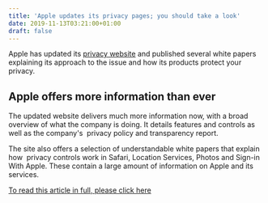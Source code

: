 ```yaml
---
title: 'Apple updates its privacy pages; you should take a look'
date: 2019-11-13T03:21:00+01:00
draft: false
---
```


Apple has updated its [privacy website](https://www.apple.com/privacy/) and published several white papers explaining its approach to the issue and how its products protect your privacy.

**Apple offers more information than ever**
-------------------------------------------

The updated website delivers much more information now, with a broad overview of what the company is doing. It details features and controls as well as the company's  privacy policy and transparency report. 

The site also offers a selection of understandable white papers that explain how  privacy controls work in Safari, Location Services, Photos and Sign-in With Apple. These contain a large amount of information on Apple and its services.

[To read this article in full, please click here](/article/3451986/apple-updates-its-privacy-pages-and-you-should-take-a-look.html#jump)